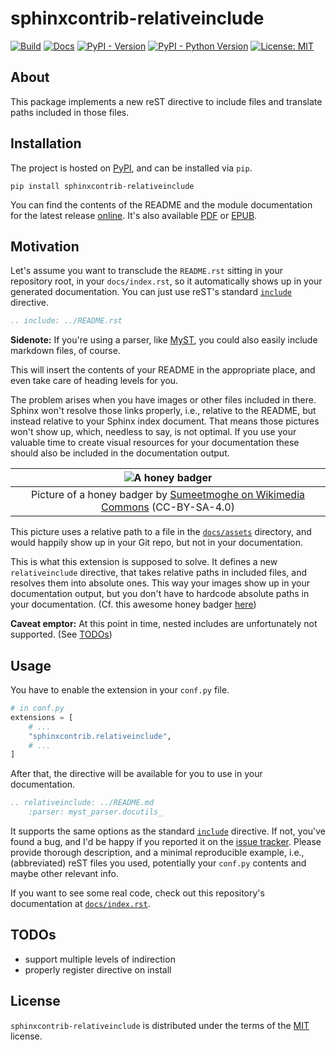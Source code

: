 # sphinxcontrib-relativeinclude

[![Build](https://img.shields.io/github/actions/workflow/status/FynnFreyer/sphinxcontrib-relativeinclude/publish.yml)](https://github.com/FynnFreyer/sphinxcontrib-relativeinclude/actions/workflows/publish.yml)
[![Docs](https://img.shields.io/github/actions/workflow/status/FynnFreyer/sphinxcontrib-relativeinclude/docs.yml?label=docs)](https://github.com/FynnFreyer/sphinxcontrib-relativeinclude/actions/workflows/docs.yml)
[![PyPI - Version](https://img.shields.io/pypi/v/sphinxcontrib-relativeinclude.svg)](https://pypi.org/project/sphinxcontrib-relativeinclude)
[![PyPI - Python Version](https://img.shields.io/pypi/pyversions/sphinxcontrib-relativeinclude.svg)](https://pypi.org/project/sphinxcontrib-relativeinclude)
[![License: MIT](https://img.shields.io/badge/license-MIT-purple)](https://github.com/FynnFreyer/sphinxcontrib-relativeinclude/blob/main/LICENSE.txt)

## About

This package implements a new reST directive to include files and translate paths included in those files.

## Installation

The project is hosted on [PyPI](https://pypi.org/project/sphinxcontrib-relativeinclude), and can be installed via `pip`.

```console
pip install sphinxcontrib-relativeinclude
```

You can find the contents of the README and the module documentation for the latest release [online](https://fynnfreyer.github.io/sphinxcontrib-relativeinclude).
It's also available [PDF](https://fynnfreyer.github.io/sphinxcontrib-relativeinclude/files/sphinxcontrib-relativeinclude.pdf) or [EPUB](https://fynnfreyer.github.io/sphinxcontrib-relativeinclude/files/sphinxcontrib-relativeinclude.epub).

## Motivation

Let's assume you want to transclude the `README.rst` sitting in your repository root, in your `docs/index.rst`, so it automatically shows up in your generated documentation.
You can just use reST's standard [`include`](https://docutils.sourceforge.io/docs/ref/rst/directives.html#include) directive.

```rst
.. include: ../README.rst
```

**Sidenote:** If you're using a parser, like [MyST](https://myst-parser.readthedocs.io/en/stable/), you could also easily include markdown files, of course.

This will insert the contents of your README in the appropriate place, and even take care of heading levels for you.

The problem arises when you have images or other files included in there. Sphinx won't resolve those links properly, i.e., relative to the README, but instead relative to your Sphinx index document.
That means those pictures won't show up, which, needless to say, is not optimal.
If you use your valuable time to create visual resources for your documentation these should also be included in the documentation output.

|                           ![A honey badger](docs/assets/honey_badger-wikimedia_commons_CCBYSA4_Sumeetmoghe.jpg)                          |
|:----------------------------------------------------------------------------------------------------------------------------------------:|
| Picture of a honey badger by [Sumeetmoghe on Wikimedia Commons](https://commons.wikimedia.org/wiki/File:Honey_Badger.jpg) (CC-BY-SA-4.0) |

This picture uses a relative path to a file in the [`docs/assets`](docs/assets) directory, and would happily show up in your Git repo, but not in your documentation.

This is what this extension is supposed to solve.
It defines a new `relativeinclude` directive, that takes relative paths in included files, and resolves them into absolute ones.
This way your images show up in your documentation output, but you don't have to hardcode absolute paths in your documentation.
(Cf. this awesome honey badger [here](https://fynnfreyer.github.io/sphinxcontrib-relativeinclude/#motivation))

**Caveat emptor:** At this point in time, nested includes are unfortunately not supported.
(See [TODOs](#todos))

## Usage

You have to enable the extension in your `conf.py` file.

```python
# in conf.py
extensions = [
    # ...
    "sphinxcontrib.relativeinclude",
    # ...
]
```

After that, the directive will be available for you to use in your documentation.

```rst
.. relativeinclude: ../README.md
    :parser: myst_parser.docutils_
```

It supports the same options as the standard [`include`](https://docutils.sourceforge.io/docs/ref/rst/directives.html#include) directive.
If not, you've found a bug, and I'd be happy if you reported it on the [issue tracker](https://github.com/FynnFreyer/sphinxcontrib-relativeinclude/issues).
Please provide thorough description, and a minimal reproducible example, i.e., (abbreviated) reST files you used, potentially your `conf.py` contents and maybe other relevant info.

If you want to see some real code, check out this repository's documentation at [`docs/index.rst`](https://github.com/FynnFreyer/sphinxcontrib-relativeinclude/blob/main/docs/index.rst).

## TODOs

- support multiple levels of indirection
- properly register directive on install

## License

`sphinxcontrib-relativeinclude` is distributed under the terms of the [MIT](https://github.com/FynnFreyer/sphinxcontrib-relativeinclude/blob/main/LICENSE.txt) license.
